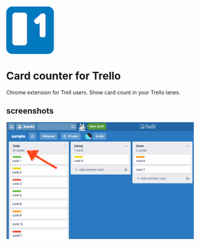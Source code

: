 ![](https://raw.githubusercontent.com/matsuoshi/Card-counter-for-Trello/media/icon.png)

# Card counter for Trello

Chrome extension for Trell users. Show card count in your Trello lanes.

## screenshots

![screenshot](https://raw.githubusercontent.com/matsuoshi/Card-counter-for-Trello/media/screenshot1.png)

